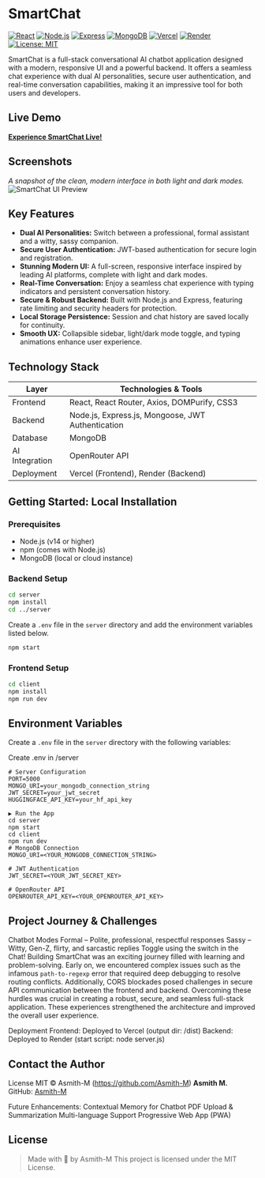 # SmartChat

[![React](https://img.shields.io/badge/React-61DAFB?logo=react&logoColor=white&style=for-the-badge)](https://reactjs.org/)
[![Node.js](https://img.shields.io/badge/Node.js-339933?logo=node.js&logoColor=white&style=for-the-badge)](https://nodejs.org/)
[![Express](https://img.shields.io/badge/Express-000000?logo=express&logoColor=white&style=for-the-badge)](https://expressjs.com/)
[![MongoDB](https://img.shields.io/badge/MongoDB-47A248?logo=mongodb&logoColor=white&style=for-the-badge)](https://www.mongodb.com/)
[![Vercel](https://img.shields.io/badge/Vercel-000000?logo=vercel&logoColor=white&style=for-the-badge)](https://vercel.com/)
[![Render](https://img.shields.io/badge/Render-FF3E00?logo=render&logoColor=white&style=for-the-badge)](https://render.com/)
[![License: MIT](https://img.shields.io/badge/License-MIT-yellow.svg?style=for-the-badge)](https://opensource.org/licenses/MIT)

SmartChat is a full-stack conversational AI chatbot application designed with a modern, responsive UI and a powerful backend. It offers a seamless chat experience with dual AI personalities, secure user authentication, and real-time conversation capabilities, making it an impressive tool for both users and developers.

## Live Demo
[**Experience SmartChat Live!**](https://smartchat-seven.vercel.app/)

## Screenshots
*A snapshot of the clean, modern interface in both light and dark modes.*  
![SmartChat UI Preview](<YOUR_SCREENSHOT_URL_HERE>)

##  Key Features
-  **Dual AI Personalities:** Switch between a professional, formal assistant and a witty, sassy companion.  
-  **Secure User Authentication:** JWT-based authentication for secure login and registration.  
-  **Stunning Modern UI:** A full-screen, responsive interface inspired by leading AI platforms, complete with light and dark modes.  
-  **Real-Time Conversation:** Enjoy a seamless chat experience with typing indicators and persistent conversation history.  
-  **Secure & Robust Backend:** Built with Node.js and Express, featuring rate limiting and security headers for protection.  
-  **Local Storage Persistence:** Session and chat history are saved locally for continuity.  
-  **Smooth UX:** Collapsible sidebar, light/dark mode toggle, and typing animations enhance user experience.

##  Technology Stack

| Layer          | Technologies & Tools                      |
|----------------|-----------------------------------------|
| Frontend       | React, React Router, Axios, DOMPurify, CSS3 |
| Backend        | Node.js, Express.js, Mongoose, JWT Authentication |
| Database       | MongoDB                                 |
| AI Integration | OpenRouter API                          |
| Deployment     | Vercel (Frontend), Render (Backend)     |

##  Getting Started: Local Installation

### Prerequisites
- Node.js (v14 or higher)
- npm (comes with Node.js)
- MongoDB (local or cloud instance)

### Backend Setup
```bash
cd server
npm install
cd ../server
```
Create a `.env` file in the `server` directory and add the environment variables listed below.
```bash
npm start
```

### Frontend Setup
```bash
cd client
npm install
npm run dev
```

##  Environment Variables

Create a `.env` file in the `server` directory with the following variables:

 Create .env in /server
```env
# Server Configuration
PORT=5000
MONGO_URI=your_mongodb_connection_string
JWT_SECRET=your_jwt_secret
HUGGINGFACE_API_KEY=your_hf_api_key

▶ Run the App
cd server
npm start
cd client
npm run dev
# MongoDB Connection
MONGO_URI=<YOUR_MONGODB_CONNECTION_STRING>

# JWT Authentication
JWT_SECRET=<YOUR_JWT_SECRET_KEY>

# OpenRouter API
OPENROUTER_API_KEY=<YOUR_OPENROUTER_API_KEY>
```

##  Project Journey & Challenges

 Chatbot Modes
 Formal – Polite, professional, respectful responses
 Sassy – Witty, Gen-Z, flirty, and sarcastic replies
Toggle using the switch in the Chat!
Building SmartChat was an exciting journey filled with learning and problem-solving. Early on, we encountered complex issues such as the infamous `path-to-regexp` error that required deep debugging to resolve routing conflicts. Additionally, CORS blockades posed challenges in secure API communication between the frontend and backend. Overcoming these hurdles was crucial in creating a robust, secure, and seamless full-stack application. These experiences strengthened the architecture and improved the overall user experience.

 Deployment
Frontend: Deployed to Vercel (output dir: /dist)
Backend: Deployed to Render (start script: node server.js)
##  Contact the Author

 License
MIT © Asmith-M (https://github.com/Asmith-M)
**Asmith M.**  
GitHub: [Asmith-M](https://github.com/Asmith-M)

 Future Enhancements:
 Contextual Memory for Chatbot
 PDF Upload & Summarization
 Multi-language Support
 Progressive Web App (PWA)
##  License

> Made with 💙 by Asmith-M
This project is licensed under the MIT License.
